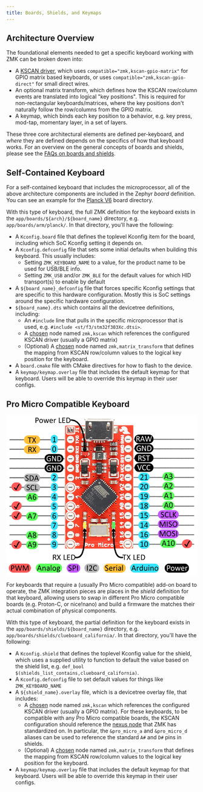 ```yaml
---
title: Boards, Shields, and Keymaps
---
```


## Architecture Overview

The foundational elements needed to get a specific keyboard working with ZMK can be broken down into:

- A [KSCAN driver](https://docs.zephyrproject.org/2.5.0/reference/peripherals/kscan.html), which uses `compatible="zmk,kscan-gpio-matrix"` for GPIO matrix based keyboards, or uses `compatible="zmk,kscan-gpio-direct"` for small direct wires.
- An optional matrix transform, which defines how the KSCAN row/column events are translated into logical "key positions". This is required for non-rectangular keyboards/matrices, where the key positions don't naturally follow the row/columns from the GPIO matrix.
- A keymap, which binds each key position to a behavior, e.g. key press, mod-tap, momentary layer, in a set of layers.

These three core architectural elements are defined per-keyboard, and _where_ they are defined depends on the specifics of how that
keyboard works. For an overview on the general concepts of boards and shields, please see the [FAQs on boards and shields](../faq.md#why-boards-and-shields--why-not-just-keyboard).

## Self-Contained Keyboard

For a self-contained keyboard that includes the microprocessor, all of the above architecture components are included in the Zephyr _board_ definition. You can see an example for the [Planck V6](https://github.com/zmkfirmware/zmk/tree/main/app/boards/arm/planck) board directory.

With this type of keyboard, the full ZMK definition for the keyboard exists
in the `app/boards/${arch}/${board_name}` directory, e.g. `app/boards/arm/planck/`. In that directory, you'll have the following:

- A `Kconfig.board` file that defines the toplevel Kconfig item for the board, including which SoC Kconfig setting it depends on.
- A `Kconfig.defconfig` file that sets some initial defaults when building this keyboard. This usually includes:
  - Setting `ZMK_KEYBOARD_NAME` to a value, for the product name to be used for USB/BLE info.
  - Setting `ZMK_USB` and/or `ZMK_BLE` for the default values for which HID transport(s) to enable by default
- A `${board_name}_defconfig` file that forces specific Kconfig settings that are specific to this hardware configuration. Mostly this is SoC settings around the specific hardware configuration.
- `${board_name}.dts` which contains all the devicetree definitions, including:
  - An `#include` line that pulls in the specific microprocessor that is used, e.g. `#include <st/f3/stm32f303Xc.dtsi>`.
  - A [chosen](https://docs.zephyrproject.org/2.5.0/guides/dts/intro.html#aliases-and-chosen-nodes) node named `zmk,kscan` which references the configured KSCAN driver (usually a GPIO matrix)
  - (Optional) A [chosen](https://docs.zephyrproject.org/2.5.0/guides/dts/intro.html#aliases-and-chosen-nodes) node named `zmk,matrix_transform` that defines the mapping from KSCAN row/column values to the logical key position for the keyboard.
- A `board.cmake` file with CMake directives for how to flash to the device.
- A `keymap/keymap.overlay` file that includes the default keymap for that keyboard. Users will be able to override this keymap in their user configs.

## Pro Micro Compatible Keyboard

![Labelled Pro Micro pins](../assets/pro-micro/pro-micro-pins-labelled.jpg)

For keyboards that require a (usually Pro Micro compatible) add-on board to operate, the ZMK integration pieces are places
in the _shield_ definition for that keyboard, allowing users to
swap in different Pro Micro compatible boards (e.g. Proton-C, or nice!nano) and build a firmware the matches their actual
combination of physical components.

With this type of keyboard, the partial definition for the keyboard exists
in the `app/boards/shields/${board_name}` directory, e.g. `app/boards/shields/clueboard_california/`. In that directory, you'll have the following:

- A `Kconfig.shield` that defines the toplevel Kconfig value for the shield, which uses a supplied utility to function to default the value based on the shield list, e.g. `def_bool $(shields_list_contains,clueboard_california)`.
- A `Kconfig.defconfig` file to set default values for things like `ZMK_KEYBOARD_NAME`
- A `${shield_name}.overlay` file, which is a devicetree overlay file, that includes:
  - A [chosen](https://docs.zephyrproject.org/2.5.0/guides/dts/intro.html#aliases-and-chosen-nodes) node named `zmk,kscan` which references the configured KSCAN driver (usually a GPIO matrix). For these keyboards, to be compatible with any Pro Micro compatible boards, the KSCAN configuration should reference the [nexus node](https://docs.zephyrproject.org/2.5.0/guides/porting/shields.html#gpio-nexus-nodes) that ZMK has standardized on. In particular, the `&pro_micro_a` and `&pro_micro_d` aliases can be used to reference the standard `A#` and `D#` pins in shields.
  - (Optional) A [chosen](https://docs.zephyrproject.org/2.5.0/guides/dts/intro.html#aliases-and-chosen-nodes) node named `zmk,matrix_transform` that defines the mapping from KSCAN row/column values to the logical key position for the keyboard.
- A `keymap/keymap.overlay` file that includes the default keymap for that keyboard. Users will be able to override this keymap in their user configs.
